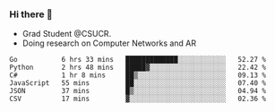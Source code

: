 ### Hi there 👋
- Grad Student @CSUCR. 
- Doing research on Computer Networks and AR
<!--START_SECTION:waka-->

```text
Go           6 hrs 33 mins   █████████████░░░░░░░░░░░░   52.27 %
Python       2 hrs 48 mins   █████▓░░░░░░░░░░░░░░░░░░░   22.42 %
C#           1 hr 8 mins     ██▒░░░░░░░░░░░░░░░░░░░░░░   09.13 %
JavaScript   55 mins         ██░░░░░░░░░░░░░░░░░░░░░░░   07.40 %
JSON         37 mins         █▒░░░░░░░░░░░░░░░░░░░░░░░   04.94 %
CSV          17 mins         ▓░░░░░░░░░░░░░░░░░░░░░░░░   02.36 %
```

<!--END_SECTION:waka-->
<!--
**jluo117/jluo117** is a ✨ _special_ ✨ repository because its `README.md` (this file) appears on your GitHub profile.

Here are some ideas to get you started:

- 🔭 I’m currently working on ...
- 🌱 I’m currently learning ...
- 👯 I’m looking to collaborate on ...
- 🤔 I’m looking for help with ...
- 💬 Ask me about ...
- 📫 How to reach me: ...
- 😄 Pronouns: ...
- ⚡ Fun fact: ...
-->
